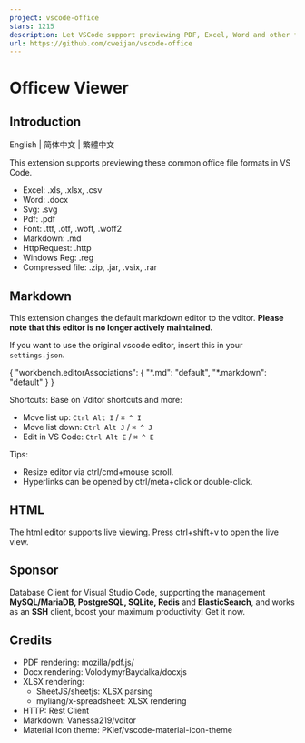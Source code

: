 ```yaml
---
project: vscode-office
stars: 1215
description: Let VSCode support previewing PDF, Excel, Word and other formats, and add markdown WYSIWYG editor.
url: https://github.com/cweijan/vscode-office
---
```


Officew Viewer
==============

Introduction
------------

English | 简体中文 | 繁體中文

This extension supports previewing these common office file formats in VS Code.

-   Excel: .xls, .xlsx, .csv
-   Word: .docx
-   Svg: .svg
-   Pdf: .pdf
-   Font: .ttf, .otf, .woff, .woff2
-   Markdown: .md
-   HttpRequest: .http
-   Windows Reg: .reg
-   Compressed file: .zip, .jar, .vsix, .rar

Markdown
--------

This extension changes the default markdown editor to the vditor. **Please note that this editor is no longer actively maintained.**

If you want to use the original vscode editor, insert this in your `settings.json`.

{
    "workbench.editorAssociations": {
        "\*.md": "default",
        "\*.markdown": "default"
    }
}

Shortcuts: Base on Vditor shortcuts and more:

-   Move list up: `Ctrl Alt I` / `⌘ ^ I`
-   Move list down: `Ctrl Alt J` / `⌘ ^ J`
-   Edit in VS Code: `Ctrl Alt E` / `⌘ ^ E`

Tips:

-   Resize editor via ctrl/cmd+mouse scroll.
-   Hyperlinks can be opened by ctrl/meta+click or double-click.

HTML
----

The html editor supports live viewing. Press ctrl+shift+v to open the live view.

Sponsor
-------

Database Client for Visual Studio Code, supporting the management **MySQL/MariaDB, PostgreSQL, SQLite, Redis** and **ElasticSearch**, and works as an **SSH** client, boost your maximum productivity! Get it now.

Credits
-------

-   PDF rendering: mozilla/pdf.js/
-   Docx rendering: VolodymyrBaydalka/docxjs
-   XLSX rendering:
    -   SheetJS/sheetjs: XLSX parsing
    -   myliang/x-spreadsheet: XLSX rendering
-   HTTP: Rest Client
-   Markdown: Vanessa219/vditor
-   Material Icon theme: PKief/vscode-material-icon-theme
